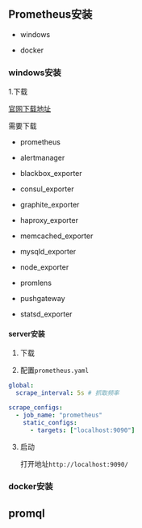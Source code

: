 ## Prometheus安装

* windows

* docker

### windows安装


1.下载

[官网下载地址](https://prometheus.io/download/)


需要下载

* prometheus

* alertmanager

* blackbox_exporter

* consul_exporter

* graphite_exporter

* haproxy_exporter

* memcached_exporter

* mysqld_exporter

* node_exporter

* promlens

* pushgateway

* statsd_exporter



#### server安装

1. 下载

2. 配置```prometheus.yaml```


```yaml
global:
  scrape_interval: 5s # 抓取频率

scrape_configs:
  - job_name: "prometheus"
    static_configs:
      - targets: ["localhost:9090"]
```
3. 启动

    打开地址```http://localhost:9090/```

    



### docker安装

<!-- TODO -->



<!-- https://www.cnblogs.com/chanshuyi/p/01_head_first_of_prometheus.html -->

<!-- https://www.cnblogs.com/chenqionghe/p/10494868.html -->


## promql
<!-- https://p8s.io/docs/promql/data-model/ -->